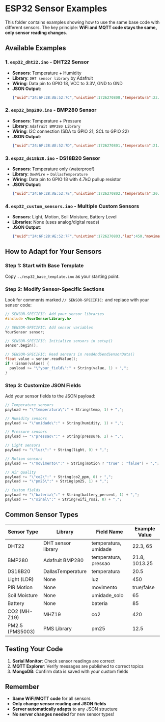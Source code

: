 # ESP32 Sensor Examples

This folder contains examples showing how to use the same base code with different sensors. The key principle: **WiFi and MQTT code stays the same, only sensor reading changes**.

## Available Examples

### 1. `esp32_dht22.ino` - DHT22 Sensor
- **Sensors**: Temperature + Humidity
- **Library**: `DHT sensor library` by Adafruit
- **Wiring**: Data pin to GPIO 18, VCC to 3.3V, GND to GND
- **JSON Output**:
  ```json
  {"uuid":"24:6F:28:AE:52:7C","unixtime":1726270800,"temperatura":22.3,"umidade":72}
  ```

### 2. `esp32_bmp280.ino` - BMP280 Sensor
- **Sensors**: Temperature + Pressure
- **Library**: `Adafruit BMP280 Library`
- **Wiring**: I2C connection (SDA to GPIO 21, SCL to GPIO 22)
- **JSON Output**:
  ```json
  {"uuid":"24:6F:28:AE:52:7D","unixtime":1726270801,"temperatura":21.8,"pressao":1013.25}
  ```

### 3. `esp32_ds18b20.ino` - DS18B20 Sensor
- **Sensors**: Temperature only (waterproof)
- **Library**: `OneWire` + `DallasTemperature`
- **Wiring**: Data pin to GPIO 18 with 4.7kΩ pullup resistor
- **JSON Output**:
  ```json
  {"uuid":"24:6F:28:AE:52:7E","unixtime":1726270802,"temperatura":20.5}
  ```

### 4. `esp32_custom_sensors.ino` - Multiple Custom Sensors
- **Sensors**: Light, Motion, Soil Moisture, Battery Level
- **Libraries**: None (uses analog/digital reads)
- **JSON Output**:
  ```json
  {"uuid":"24:6F:28:AE:52:7F","unixtime":1726270803,"luz":450,"movimento":true,"umidade_solo":65,"bateria":85}
  ```

## How to Adapt for Your Sensors

### Step 1: Start with Base Template
Copy `../esp32_base_template.ino` as your starting point.

### Step 2: Modify Sensor-Specific Sections
Look for comments marked `// SENSOR-SPECIFIC:` and replace with your sensor code:

```cpp
// SENSOR-SPECIFIC: Add your sensor libraries
#include <YourSensorLibrary.h>

// SENSOR-SPECIFIC: Add sensor variables
YourSensor sensor;

// SENSOR-SPECIFIC: Initialize sensors in setup()
sensor.begin();

// SENSOR-SPECIFIC: Read sensors in readAndSendSensorData()
float value = sensor.readValue();
if (!isnan(value)) {
  payload += "\"your_field\":" + String(value, 1) + ",";
}
```

### Step 3: Customize JSON Fields
Add your sensor fields to the JSON payload:

```cpp
// Temperature sensors
payload += "\"temperatura\":" + String(temp, 1) + ",";

// Humidity sensors
payload += "\"umidade\":" + String(humidity, 1) + ",";

// Pressure sensors
payload += "\"pressao\":" + String(pressure, 2) + ",";

// Light sensors
payload += "\"luz\":" + String(light, 0) + ",";

// Motion sensors
payload += "\"movimento\":" + String(motion ? "true" : "false") + ",";

// Air quality
payload += "\"co2\":" + String(co2_ppm, 0) + ",";
payload += "\"pm25\":" + String(pm25, 1) + ",";

// Custom fields
payload += "\"bateria\":" + String(battery_percent, 1) + ",";
payload += "\"sinal\":" + String(wifi_rssi, 0) + ",";
```

## Common Sensor Types

| Sensor Type | Library | Field Name | Example Value |
|-------------|---------|------------|---------------|
| DHT22 | DHT sensor library | temperatura, umidade | 22.3, 65 |
| BMP280 | Adafruit BMP280 | temperatura, pressao | 21.8, 1013.25 |
| DS18B20 | DallasTemperature | temperatura | 20.5 |
| Light (LDR) | None | luz | 450 |
| PIR Motion | None | movimento | true/false |
| Soil Moisture | None | umidade_solo | 65 |
| Battery | None | bateria | 85 |
| CO2 (MH-Z19) | MHZ19 | co2 | 420 |
| PM2.5 (PMS5003) | PMS Library | pm25 | 12.5 |

## Testing Your Code

1. **Serial Monitor**: Check sensor readings are correct
2. **MQTT Explorer**: Verify messages are published to correct topics
3. **MongoDB**: Confirm data is saved with your custom fields

## Remember

- **Same WiFi/MQTT code** for all sensors
- **Only change sensor reading and JSON fields**
- **Server automatically adapts** to any JSON structure
- **No server changes needed** for new sensor types!